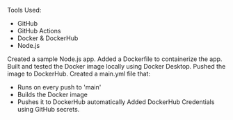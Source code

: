 Tools Used:
  - GitHub
  - GitHub Actions
  - Docker & DockerHub
  - Node.js

Created a sample Node.js app. 
Added a Dockerfile to containerize the app. 
Built and tested the Docker image locally using Docker Desktop.
Pushed the image to DockerHub. Created a main.yml file that:
   - Runs on every push to 'main'
   - Builds the Docker image
   - Pushes it to DockerHub automatically
Added DockerHub Credentials using GitHub secrets.

